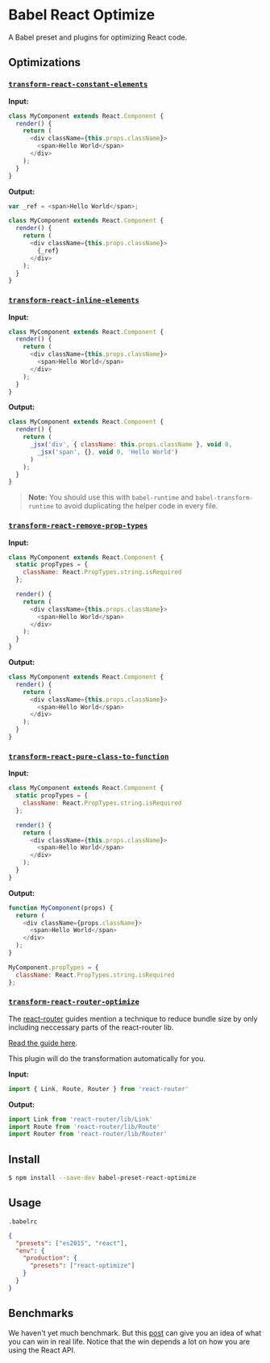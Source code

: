 # Babel React Optimize

A Babel preset and plugins for optimizing React code.

## Optimizations

### [`transform-react-constant-elements`](https://github.com/babel/babel/tree/master/packages/babel-plugin-transform-react-constant-elements)

**Input:**

```js
class MyComponent extends React.Component {
  render() {
    return (
      <div className={this.props.className}>
        <span>Hello World</span>
      </div>
    );
  }
}
```

**Output:**

```js
var _ref = <span>Hello World</span>;

class MyComponent extends React.Component {
  render() {
    return (
      <div className={this.props.className}>
        {_ref}
      </div>
    );
  }
}
```

### [`transform-react-inline-elements`](https://github.com/babel/babel/tree/master/packages/babel-plugin-transform-react-inline-elements)

**Input:**

```js
class MyComponent extends React.Component {
  render() {
    return (
      <div className={this.props.className}>
        <span>Hello World</span>
      </div>
    );
  }
}
```

**Output:**

```js
class MyComponent extends React.Component {
  render() {
    return (
      _jsx('div', { className: this.props.className }, void 0,
        _jsx('span', {}, void 0, 'Hello World')
      )
    );
  }
}
```

> **Note:** You should use this with `babel-runtime` and `babel-transform-runtime` to avoid duplicating the helper code in every file.

### [`transform-react-remove-prop-types`](https://github.com/oliviertassinari/babel-plugin-transform-react-remove-prop-types)

**Input:**
```js
class MyComponent extends React.Component {
  static propTypes = {
    className: React.PropTypes.string.isRequired
  };

  render() {
    return (
      <div className={this.props.className}>
        <span>Hello World</span>
      </div>
    );
  }
}
```

**Output:**

```js
class MyComponent extends React.Component {
  render() {
    return (
      <div className={this.props.className}>
        <span>Hello World</span>
      </div>
    );
  }
}
```

### [`transform-react-pure-class-to-function`](https://github.com/thejameskyle/babel-react-optimize/tree/master/packages/babel-plugin-transform-react-pure-class-to-function)

**Input:**

```js
class MyComponent extends React.Component {
  static propTypes = {
    className: React.PropTypes.string.isRequired
  };

  render() {
    return (
      <div className={this.props.className}>
        <span>Hello World</span>
      </div>
    );
  }
}
```

**Output:**

```js
function MyComponent(props) {
  return (
    <div className={props.className}>
      <span>Hello World</span>
    </div>
  );
}

MyComponent.propTypes = {
  className: React.PropTypes.string.isRequired
};
```

### [`transform-react-router-optimize`](https://github.com/nerdlabs/babel-plugin-transform-react-router-optimize)

The [react-router](https://github.com/reactjs/react-router) guides mention a
technique to reduce bundle size by only including neccessary parts of the
react-router lib.

[Read the guide here](https://github.com/reactjs/react-router/blob/master/docs/guides/MinimizingBundleSize.md).

This plugin will do the transformation automatically for you.

**Input:**
```js
import { Link, Route, Router } from 'react-router'
```

**Output:**

```js
import Link from 'react-router/lib/Link'
import Route from 'react-router/lib/Route'
import Router from 'react-router/lib/Router'
```

## Install

```sh
$ npm install --save-dev babel-preset-react-optimize
```

## Usage

`.babelrc`

```json
{
  "presets": ["es2015", "react"],
  "env": {
    "production": {
      "presets": ["react-optimize"]
    }
  }
}
```

## Benchmarks

We haven't yet much benchmark.
But this [post](https://medium.com/doctolib-engineering/improve-react-performance-with-babel-16f1becfaa25)
can give you an idea of what you can win in real life.
Notice that the win depends a lot on how you are using the React API.
